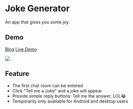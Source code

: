 # Joke Generator
An app that gives you some joy.

## Demo
[Blog]()
[Live Demo](https://winnie0609.github.io/joke-generator/joke.html)

![](https://i.imgur.com/NMfSYoI.gif)

## Feature
* The first chat room can be entered
* Click "Tell me a Joke" and a joke will appear
* Provide simple reply buttons: Tell me the answer, LOL😂
* Temporarily only available for Android and desktop users
